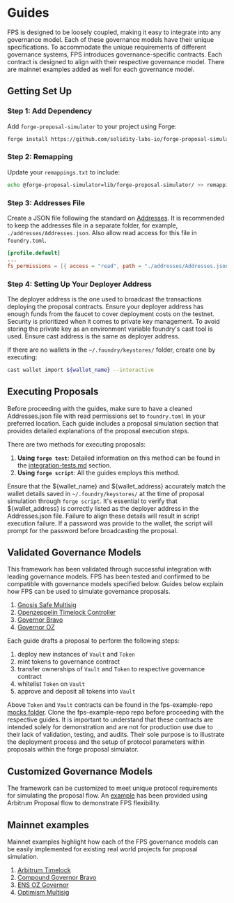 # Guides

FPS is designed to be loosely coupled, making it easy to integrate into any governance model. Each of these governance models have their unique specifications. To accommodate the unique requirements of different governance systems, FPS introduces governance-specific contracts. Each contract is designed to align with their respective governance model. There are mainnet examples added as well for each governance model.

## Getting Set Up

### Step 1: Add Dependency

Add `forge-proposal-simulator` to your project using Forge:

```sh
forge install https://github.com/solidity-labs-io/forge-proposal-simulator.git
```

### Step 2: Remapping

Update your `remappings.txt` to include:

```sh
echo @forge-proposal-simulator=lib/forge-proposal-simulator/ >> remappings.txt
```

### Step 3: Addresses File

Create a JSON file following the standard on [Addresses](../overview/architecture/addresses.md). It is recommended to keep the addresses file in a separate folder, for example, `./addresses/Addresses.json`. Also allow read access for this file in `foundry.toml`.

```toml
[profile.default]
...
fs_permissions = [{ access = "read", path = "./addresses/Addresses.json"}]
```

### Step 4: Setting Up Your Deployer Address

The deployer address is the one used to broadcast the transactions deploying the proposal contracts. Ensure your deployer address has enough funds from the faucet to cover deployment costs on the testnet. Security is prioritized when it comes to private key management. To avoid storing the private key as an environment variable foundry's cast tool is used. Ensure cast address is the same as deployer address.

If there are no wallets in the `~/.foundry/keystores/` folder, create one by executing:

```sh
cast wallet import ${wallet_name} --interactive
```

## Executing Proposals

Before proceeding with the guides, make sure to have a cleaned Addresses.json file with read permissions set to `foundry.toml` in your preferred location. Each guide includes a proposal simulation section that provides detailed explanations of the proposal execution steps.

There are two methods for executing proposals:

1. **Using `forge test`**: Detailed information on this method can be found in the [integration-tests.md](../testing/integration-tests.md) section.
2. **Using `forge script`**: All the guides employs this method.

Ensure that the ${wallet_name} and ${wallet_address} accurately match the wallet details saved in `~/.foundry/keystores/` at the time of proposal simulation through `forge script`. It's essential to verify that ${wallet_address} is correctly listed as the deployer address in the Addresses.json file. Failure to align these details will result in script execution failure. If a password was provide to the wallet, the script will prompt for the password before broadcasting the proposal.

## Validated Governance Models

This framework has been validated through successful integration with leading governance models. FPS has been tested and confirmed to be compatible with governance models specified below. Guides below explain how FPS can be used to simulate governance proposals.

1. [Gnosis Safe Multisig](./multisig-proposal.md)
2. [Openzeppelin Timelock Controller](./timelock-proposal.md)
3. [Governor Bravo](./governor-bravo-proposal.md)
4. [Governor OZ](./governor-oz-proposal.md)

Each guide drafts a proposal to perform the following steps:

1. deploy new instances of `Vault` and `Token`
2. mint tokens to governance contract
3. transfer ownerships of `Vault` and `Token` to respective governance contract
4. whitelist `Token` on `Vault`
5. approve and deposit all tokens into `Vault`

Above `Token` and `Vault` contracts can be found in the fps-example-repo [mocks folder](https://github.com/solidity-labs-io/fps-example-repo/tree/main/src/mocks/vault). Clone the fps-example-repo repo before proceeding with the respective guides. It is important to understand that these contracts are intended solely for demonstration and are not for production use due to their lack of validation, testing, and audits. Their sole purpose is to illustrate the deployment process and the setup of protocol parameters within proposals within the forge proposal simulator.

## Customized Governance Models

The framework can be customized to meet unique protocol requirements for simulating the proposal flow. An [example](./customizing-proposal.md) has been provided using Arbitrum Proposal flow to demonstrate FPS flexibility.

## Mainnet examples

Mainnet examples highlight how each of the FPS governance models can be easily implemented for existing real world projects for proposal simulation.

1. [Arbitrum Timelock](../mainnet-examples/ArbitrumTimelock.md)
2. [Compound Governor Bravo](../mainnet-examples/CompoundGovernorBravo.md)
3. [ENS OZ Governor](../mainnet-examples/ENSOzGovernor.md)
4. [Optimism Multisig](../mainnet-examples/OptimismMultisig.md)
